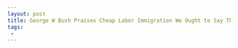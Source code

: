 ```yaml
---
layout: post
title: George W Bush Praises Cheap Labor Immigration We Ought to Say Thank You and Welcome Them
tags:
 -
---
```


